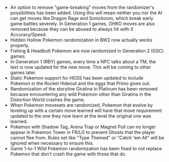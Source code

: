  - An option to remove "game-breaking" moves from the randomizer's possibilities has been added. Using this will mean neither you nor the AI can get moves like Dragon Rage and Sonicboom, which break early game battles severely. In Generation 1 games, OHKO moves are also removed because they can be abused to always hit with X Accuracy/Speed.
 - Hidden Hollow Pokemon randomization in BW2 now actually works properly.
 - Fishing & Headbutt Pokemon are now randomized in Generation 2 (GSC) games.
 - In Generation 1 (RBY) games, every time a NPC talks about a TM, the text is now updated for the new move. This will be coming to other games later.
 - Static Pokemon support for HGSS has been updated to include Pokemon in the Rocket Hideout and the eggs that Primo gives out.
 - Randomization of the storyline Giratina in Platinum has been removed because encountering any wild Pokemon other than Giratina in the Distortion World crashes the game.
 - When Pokemon movesets are randomized, Pokemon that evolve by leveling up with a certain move learned will have that move requirement updated to the one they now learn at the level the original one was learned.
 - Pokemon with Shadow Tag, Arena Trap or Magnet Pull can no longer appear in Pokemon Tower in FR/LG to prevent Ghosts that the player cannot flee from. Rules set like "Type Themed" or "Catch 'em All" will be ignored when necessary to ensure this.
 - Game 1-to-1 Wild Pokemon randomization has been fixed to not replace Pokemon that don't crash the game with those that do.